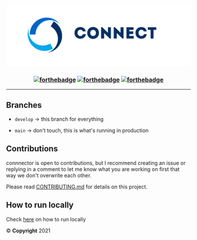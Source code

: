 <p align="center">
<img  src="./banner.png" />
</p>
</p></a>

<h3 align="center">

[![forthebadge](https://forthebadge.com/images/badges/built-with-love.svg)](https://forthebadge.com) [![forthebadge](https://forthebadge.com/images/badges/for-you.svg)](https://forthebadge.com) [![forthebadge](https://forthebadge.com/images/badges/powered-by-coffee.svg)](https://forthebadge.com)

</h3>

---

## Branches

- `develop` &#8594; this branch for everything

- `main` &#8594; don't touch, this is what's running in production

## Contributions

connnector is open to contributions, but I recommend creating an issue or replying in a comment to let me know what you are working on first that way we don't overwrite each other.

Please read [CONTRIBUTING.md](https://github.com/jasbirrajrana/connnector-frontend/blob/main/CONTRIBUTING.md) for details on this project.

## How to run locally

Check <a href="https://github.com/jasbirrajrana/connnector-frontend/blob/main/CONTRIBUTING.md">here</a> on how to run locally</a>

&#xa9; **Copyright** 2021
